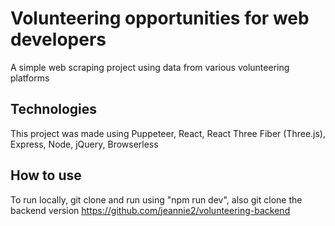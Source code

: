 # Volunteering opportunities for web developers

A simple web scraping project using data from various volunteering platforms

## Technologies

This project was made using Puppeteer, React, React Three Fiber (Three.js), Express, Node, jQuery, Browserless

## How to use

To run locally, git clone and run using "npm run dev", also git clone the backend version https://github.com/jeannie2/volunteering-backend
